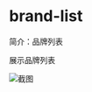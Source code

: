 # brand-list

简介：品牌列表

展示品牌列表

![截图](https://img.alicdn.com/tfs/TB1_tflieGSBuNjSspbXXciipXa-1234-487.png)
